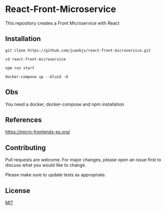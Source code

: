 # React-Front-Microservice

This repository creates a Front Microservice with React

## Installation

```git
git clone https://github.com/juanbjs/react-front-microservice.git

cd react-front-microservice

npm run start

docker-compose up --bluid -d
```

## Obs

You need a docker, docker-compose and npm installation

## References

https://micro-frontends-es.org/

## Contributing

Pull requests are welcome. For major changes, please open an issue first to discuss what you would like to change.

Please make sure to update tests as appropriate.

## License

[MIT](https://choosealicense.com/licenses/mit/)